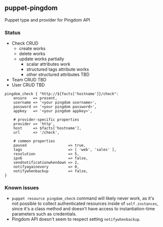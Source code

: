 ## puppet-pingdom
Puppet type and provider for Pingdom API

### Status
- Check CRUD
  - create works
  - delete works
  - update works partially
      - scalar attributes work
      - structured tags attribute works
      - other structured attributes TBD
- Team CRUD TBD
- User CRUD TBD

```puppet
pingdom_check { "http://${facts['hostname']}/check":
    ensure   => present,
    username => '<your pingdom username>',
    password => '<your pingdom password>',
    appkey   => '<your pingdom appkey>',
    
    # provider-specific properties
    provider => 'http',
    host     => $facts['hostname'],
    url      => '/check',

    # common properties
    paused                   => true,
    tags                     => [ 'web', 'sales' ],
    resolution               => 5,
    ipv6                     => false,
    sendnotificationwhendown => 2,
    notifyagainevery         => 0,
    notifywhenbackup         => false,
}
```
### Known issues
- `puppet resource pingdom_check` command will likely never work, as it's not possible to collect authenticated resources inside of `self.instances`, since it's a class method and doesn't have access to instantiation-time parameters such as credentials.
- Pingdom API doesn't seem to respect setting `notifywhenbackup`.
  
